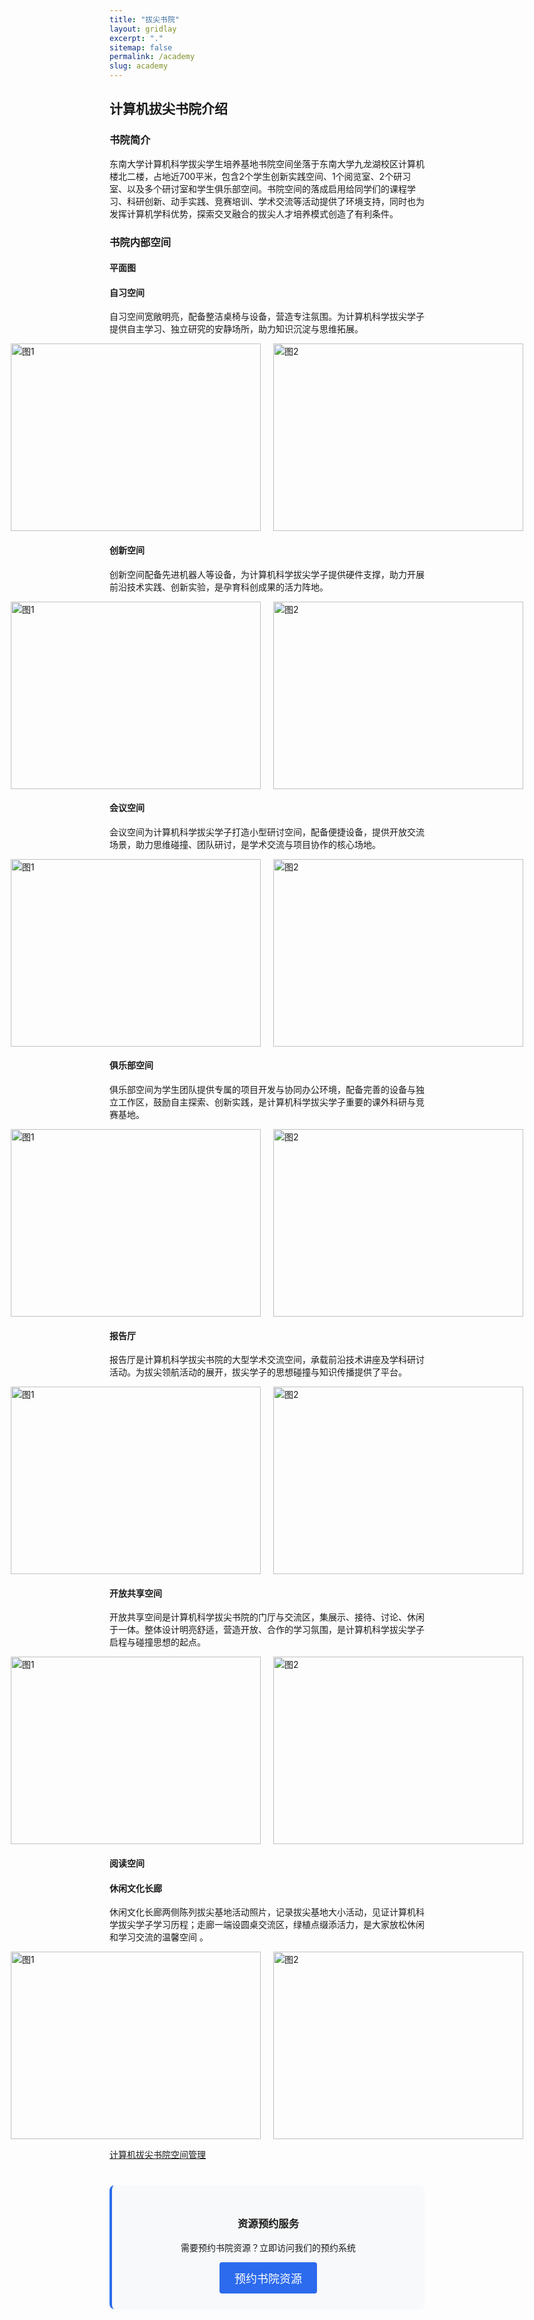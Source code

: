 ```yaml
---
title: "拔尖书院"
layout: gridlay
excerpt: "."
sitemap: false
permalink: /academy
slug: academy
---
```


## 计算机拔尖书院介绍

### 书院简介

东南大学计算机科学拔尖学生培养基地书院空间坐落于东南大学九龙湖校区计算机楼北二楼，占地近700平米，包含2个学生创新实践空间、1个阅览室、2个研习室、以及多个研讨室和学生俱乐部空间。书院空间的落成启用给同学们的课程学习、科研创新、动手实践、竞赛培训、学术交流等活动提供了环境支持，同时也为发挥计算机学科优势，探索交叉融合的拔尖人才培养模式创造了有利条件。

### 书院内部空间

#### 平面图

#### 自习空间

自习空间宽敞明亮，配备整洁桌椅与设备，营造专注氛围。为计算机科学拔尖学子提供自主学习、独立研究的安静场所，助力知识沉淀与思维拓展。

<div style="display: flex; justify-content: center; gap: 20px;">
  <img src="{{ site.baseurl }}/images/academy/studyspace1.jpg" alt="图1" style="width: 400px; height: 300px; object-fit: cover;" />
  <img src="{{ site.baseurl }}/images/academy/studyspace2.jpg" alt="图2" style="width: 400px; height: 300px; object-fit: cover;" />
</div>

#### 创新空间

创新空间配备先进机器人等设备，为计算机科学拔尖学子提供硬件支撑，助力开展前沿技术实践、创新实验，是孕育科创成果的活力阵地。

<div style="display: flex; justify-content: center; gap: 20px;">
  <img src="{{ site.baseurl }}/images/academy/studio1.jpg" alt="图1" style="width: 400px; height: 300px; object-fit: cover;" />
  <img src="{{ site.baseurl }}/images/academy/studio2.jpg" alt="图2" style="width: 400px; height: 300px; object-fit: cover;" />
</div>

#### 会议空间

会议空间为计算机科学拔尖学子打造小型研讨空间，配备便捷设备，提供开放交流场景，助力思维碰撞、团队研讨，是学术交流与项目协作的核心场地。

<div style="display: flex; justify-content: center; gap: 20px;">
  <img src="{{ site.baseurl }}/images/academy/meeting1.jpg" alt="图1" style="width: 400px; height: 300px; object-fit: cover;" />
  <img src="{{ site.baseurl }}/images/academy/meeting2.jpg" alt="图2" style="width: 400px; height: 300px; object-fit: cover;" />
</div>

#### 俱乐部空间

俱乐部空间为学生团队提供专属的项目开发与协同办公环境，配备完善的设备与独立工作区，鼓励自主探索、创新实践，是计算机科学拔尖学子重要的课外科研与竞赛基地。

<div style="display: flex; justify-content: center; gap: 20px;">
  <img src="{{ site.baseurl }}/images/academy/club1.jpg" alt="图1" style="width: 400px; height: 300px; object-fit: cover;" />
  <img src="{{ site.baseurl }}/images/academy/club2.jpg" alt="图2" style="width: 400px; height: 300px; object-fit: cover;" />
</div>

#### 报告厅

报告厅是计算机科学拔尖书院的大型学术交流空间，承载前沿技术讲座及学科研讨活动。为拔尖领航活动的展开，拔尖学子的思想碰撞与知识传播提供了平台。

<div style="display: flex; justify-content: center; gap: 20px;">
  <img src="{{ site.baseurl }}/images/academy/hall1.jpg" alt="图1" style="width: 400px; height: 300px; object-fit: cover;" />
  <img src="{{ site.baseurl }}/images/academy/hall2.jpg" alt="图2" style="width: 400px; height: 300px; object-fit: cover;" />
</div>

#### 开放共享空间

开放共享空间是计算机科学拔尖书院的门厅与交流区，集展示、接待、讨论、休闲于一体。整体设计明亮舒适，营造开放、合作的学习氛围，是计算机科学拔尖学子启程与碰撞思想的起点。

<div style="display: flex; justify-content: center; gap: 20px;">
  <img src="{{ site.baseurl }}/images/academy/gate1.jpg" alt="图1" style="width: 400px; height: 300px; object-fit: cover;" />
  <img src="{{ site.baseurl }}/images/academy/gate2.jpg" alt="图2" style="width: 400px; height: 300px; object-fit: cover;" />
</div>

#### 阅读空间

#### 休闲文化长廊

休闲文化长廊两侧陈列拔尖基地活动照片，记录拔尖基地大小活动，见证计算机科学拔尖学子学习历程；走廊一端设圆桌交流区，绿植点缀添活力，是大家放松休闲和学习交流的温馨空间 。

<div style="display: flex; justify-content: center; gap: 20px;">
  <img src="{{ site.baseurl }}/images/academy/hallway1.jpg" alt="图1" style="width: 400px; height: 300px; object-fit: cover;" />
  <img src="{{ site.baseurl }}/images/academy/hallway2.jpg" alt="图2" style="width: 400px; height: 300px; object-fit: cover;" />
</div>

<!-- 
<div style="display: flex; flex-wrap: wrap; justify-content: center; max-width: 800px; margin: 0 auto;">
  <img src="{{ site.baseurl }}/images/academy/pic1.jpg" alt="图1" style="width: 45%; margin: 10px;">
  <img src="{{ site.baseurl }}/images/academy/pic2.jpg" alt="图2" style="width: 45%; margin: 10px;">
  <img src="{{ site.baseurl }}/images/academy/pic3.jpg" alt="图3" style="width: 45%; margin: 10px;">
  <img src="{{ site.baseurl }}/images/academy/pic4.jpg" alt="图4" style="width: 45%; margin: 10px;">
</div> -->


[计算机拔尖书院空间管理](/policy/)

<div class="subscribe-cta" style="background: #f8f9fa; border-radius: 8px; padding: 25px; margin: 40px 0; text-align: center; border-left: 4px solid #2c6bed;">
  <h3>资源预约服务</h3>
  <p>需要预约书院资源？立即访问我们的预约系统</p>
  <a href="/subscribe/" class="btn btn-primary">预约书院资源</a>
</div>

<style>
.subscribe-cta .btn {
  display: inline-block;
  padding: 12px 24px;
  background-color: #2c6bed;
  color: white;
  text-decoration: none;
  border-radius: 4px;
  font-weight: 500;
  font-size: 18px;
  transition: background-color 0.3s;
}

.subscribe-cta .btn:hover {
  background-color: #1a5bc5;
  color: white;
}

.subscribe-cta .btn-primary {
  background-color: #2c6bed;
}
</style>


<!-- [计算机拔尖书院空间管理](/_pages/policy) -->

